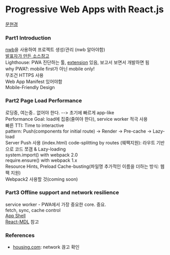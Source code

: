 # Progressive Web Apps with React.js
[문현경](https://festi.kr/festi/speaker/ragingwind/)

### Part1 Introduction
[nwb](https://github.com/insin/nwb)을 사용하여 프로젝트 생성/관리 (nwb 알아야함)  
[발표자가 만든 소스참고](https://github.com/ragingwind/bare-react-pwa)  
Lighthouse: PWA 진단하는 툴, [extension](https://chrome.google.com/webstore/detail/lighthouse/blipmdconlkpinefehnmjammfjpmpbjk) 있음, 보고서 보면서 개발하면 됨  
why PWA?: mobile first가 아닌 mobile only!  
무조건 HTTPS 사용  
Web App Manifest 있어야함  
Mobile-Friendly Design


### Part2 Page Load Performance
로딩중, 여는중.. 없어야 한다. --> 초기에 빠르게 app-like  
Performance Goal: load에 집중(줄여야 한다), service worker 적극 사용  
빠른 TTI: Time to interactive  
pattern: Push(components for initial route) -> Render -> Pre-cache -> Lazy-load  
Server Push 사용 (index.html)
code-splitting by routes (웨팩지원): 라우트 기반으로 코드 쪼갬 & Lazy-loading  
    system.import() with webpack 2.0  
    require.ensure() with webpack 1.x  
Resource Hints, Preload
Cache-busting(파일명 추가적인 이름을 더하는 방식: 웹팩 지원)  
Webpack2 사용할 것(coming soon)

### Part3 Offline support and network resilience
service worker - PWA에서 가장 중요한 core. 중요.  
fetch, sync, cache control  
[App Shell](https://developers.google.com/web/fundamentals/getting-started/codelabs/your-first-pwapp/#architect_your_app_shell)  
[React-MDL](https://github.com/react-mdl/react-mdl) 참고  

### References
* [housing.com](https://housing.com): network 끊고 확인